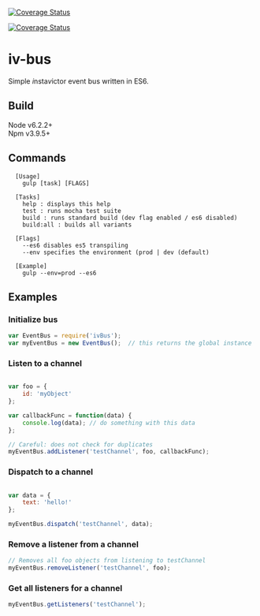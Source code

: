 [![Coverage Status](https://coveralls.io/repos/github/instavictor/iv-bus/badge.svg?branch=master)](https://coveralls.io/github/instavictor/iv-bus?branch=master)

[![Coverage Status](https://coveralls.io/repos/github/instavictor/iv-bus/badge.svg?branch=master)](https://coveralls.io/github/instavictor/iv-bus?branch=tests)

# iv-bus

Simple *i*nsta*v*ictor event bus written in ES6.

## Build

Node v6.2.2+  
Npm v3.9.5+

## Commands
```
  [Usage] 
    gulp [task] [FLAGS]

  [Tasks] 
    help : displays this help
    test : runs mocha test suite
    build : runs standard build (dev flag enabled / es6 disabled)
    build:all : builds all variants

  [Flags]
    --es6 disables es5 transpiling
    --env specifies the environment (prod | dev (default) 

  [Example]
    gulp --env=prod --es6
```

## Examples

### Initialize bus

```javascript
var EventBus = require('ivBus');
var myEventBus = new EventBus();  // this returns the global instance
```

### Listen to a channel
```javascript

var foo = {
	id: 'myObject'	
};

var callbackFunc = function(data) {
	console.log(data); // do something with this data
};

// Careful: does not check for duplicates
myEventBus.addListener('testChannel', foo, callbackFunc);
```

### Dispatch to a channel
```javascript

var data = {
	text: 'hello!'
};

myEventBus.dispatch('testChannel', data);
```

### Remove a listener from a channel
```javascript
// Removes all foo objects from listening to testChannel
myEventBus.removeListener('testChannel', foo);
```

### Get all listeners for a channel
```javascript
myEventBus.getListeners('testChannel');
```
